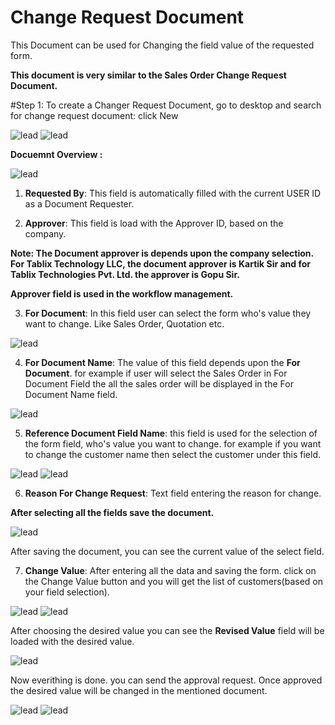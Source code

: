 <!-- add-breadcrumbs -->
<!-- add-breadcrumbs -->

# Change Request Document

This Document can be used for Changing the field value of the requested form.

<b>This document is very similar to the Sales Order Change Request Document.</b>

#Step 1:
To create a Changer Request Document, go to desktop and search for change request document: click New

<img class="screenshot" alt="lead" src="/docs/assets/img/tablix/changerequest/change_1.png">

<img class="screenshot" alt="lead" src="/docs/assets/img/tablix/changerequest/change_2.png">

<b>Docuemnt Overview :</b>

<img class="screenshot" alt="lead" src="/docs/assets/img/tablix/changerequest/change_3.png">

1. <b>Requested By</b>: This field is automatically filled with the current USER ID as a Document Requester.

2. <b>Approver</b>: This field is load with the Approver ID, based on the company.

<b>Note: The Document approver is depends upon the company selection. For Tablix Technology LLC, the document approver is Kartik Sir and for Tablix Technologies Pvt. Ltd. the approver is Gopu Sir.</b>

<b> Approver field is used in the workflow management.</b>

3. <b>For Document</b>: In this field user can select the form who's value they want to change. Like Sales Order, Quotation etc.

<img class="screenshot" alt="lead" src="/docs/assets/img/tablix/changerequest/change_4.png">

4. <b>For Document Name</b>: The value of this field depends upon the <b>For Document</b>. for example if user will select the Sales Order in For Document Field the all the sales order will be displayed in the For Document Name field.

<img class="screenshot" alt="lead" src="/docs/assets/img/tablix/changerequest/change_5.png">

5. <b>Reference Document Field Name</b>: this field is used for the selection of the form field, who's value you want to change. for example if you want to change the customer name then select the customer under this field.

<img class="screenshot" alt="lead" src="/docs/assets/img/tablix/changerequest/change_6.png">

<img class="screenshot" alt="lead" src="/docs/assets/img/tablix/changerequest/change_7.png">

6. <b>Reason For Change Request</b>: Text field entering the reason for change.

<b>After selecting all the fields save the document.</b>

<img class="screenshot" alt="lead" src="/docs/assets/img/tablix/changerequest/change_8.png">

After saving the document, you can see the current value of the select field.

7. <b>Change Value</b>: After entering all the data and saving the form. click on the Change Value button and you will get the list of customers(based on your field selection).

<img class="screenshot" alt="lead" src="/docs/assets/img/tablix/changerequest/change_9.png">

<img class="screenshot" alt="lead" src="/docs/assets/img/tablix/changerequest/change_10.png">

After choosing the desired value you can see the <b>Revised Value</b> field will be loaded with the desired value.

<img class="screenshot" alt="lead" src="/docs/assets/img/tablix/changerequest/change_11.png">

Now everithing is done. you can send the approval request. Once approved the desired value will be changed in the mentioned document.

<img class="screenshot" alt="lead" src="/docs/assets/img/tablix/changerequest/change_12.png">

<img class="screenshot" alt="lead" src="/docs/assets/img/tablix/changerequest/change_13.png">
